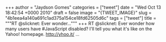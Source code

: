 
+++
author = "Jaydson Gomes"
categories = ["tweet"]
date = "Wed Oct 13 18:42:54 +0000 2010"
draft = false
image = "{TWEET_IMAGE}"
slug = "4b1eea4a140a691c1ad375a154ce18fd62505d6c"
tags = ["tweet"]
title = """RT @slicknet: Ever wonder..."""
+++
RT @slicknet: Ever wonder how many users have #JavaScript disabled? I'll tell you what it's like on the Yahoo! homepage. http://yhoo.it/ ...
